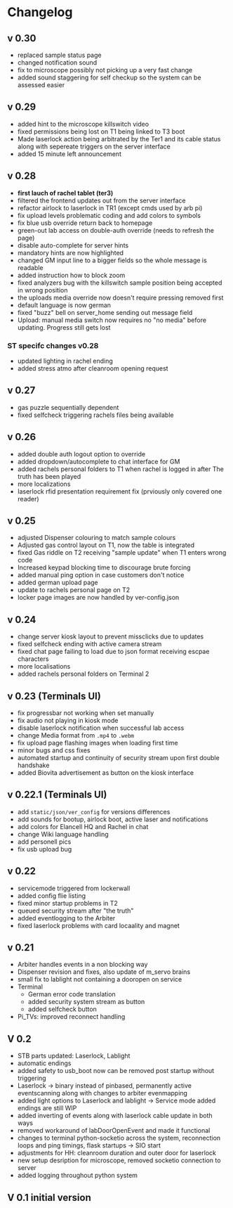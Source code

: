 # Changelog

## v 0.30

  * replaced sample status page
  * changed notification sound
  * fix to microscope possibly not picking up a very fast change
  * added sound staggering for self checkup so the system can be assessed easier


## v 0.29

  * added hint to the microscope killswitch video
  * fixed permissions being lost on T1 being linked to T3 boot
  * Made laserlock action being arbitrated by the Ter1 and its cable status along with sepereate triggers on the server interface
  * added 15 minute left announcement

## v 0.28

  * **first lauch of rachel tablet (ter3)**
  * filtered the frontend updates out from the server interface
  * refactor airlock to laserlock in TR1 (except cmds used by arb pi)
  * fix upload levels problematic coding and add colors to symbols
  * fix blue usb override return back to homepage
  * green-out lab access on double-auth override (needs to refresh the page)
  * disable auto-complete for server hints
  * mandatory hints are now highlighted
  * changed GM input line to a bigger fields so the whole message is readable
  * added instruction how to block zoom
  * fixed analyzers bug with the killswitch sample position being accepted in wrong position
  * the uploads media override now doesn't require pressing removed first
  * default language is now german
  * fixed "buzz" bell on server_home sending out message field
  * Upload: manual media switch now requires no "no media" before updating. Progress still gets lost
### ST specifc changes v0.28
  * updated lighting in rachel ending
  * added stress atmo after cleanroom opening request

## v 0.27

 * gas puzzle sequentially dependent 
 * fixed selfcheck triggering rachels files being available

## v 0.26

  * added double auth logout option to override
  * added dropdown/autocomplete to chat interface for GM
  * added rachels personal folders to T1 when rachel is logged in after The truth has been played 
  * more localizations
  * laserlock rfid presentation requirement fix (prviously only covered one reader)

## v 0.25

  * adjusted Dispenser colouring to match sample colours
  * Adjusted gas control layout on T1, now the table is integrated
  * fixed Gas riddle on T2 receiving "sample update" when T1 enters wrong code
  * Increased keypad blocking time to discourage brute forcing
  * added manual ping option in case customers don't notice
  * added german upload page
  * update to rachels personal page on T2
  * locker page images are now handled by ver-config.json

## v 0.24

 * change server kiosk layout to prevent missclicks due to updates
 * fixed selfcheck ending with active camera stream
 * fixed chat page failing to load due to json format receiving escpae characters
 * more localisations 
 * added rachels personal folders on Terminal 2

## v 0.23 (Terminals UI)

* fix progressbar not working when set manually
* fix audio not playing in kiosk mode
* disable laserlock notification when successful lab access
* change Media format from `.mp4` to `.webm`
* fix upload page flashing images when loading first time
* minor bugs and css fixes
* automated startup and continuity of security stream upon first double handshake
* added Biovita advertisement as button on the kiosk interface

## v 0.22.1 (Terminals UI)

* add `static/json/ver_config` for versions differences
* add sounds for bootup, airlock boot, active laser and notifications
* add colors for Elancell HQ and Rachel in chat
* change Wiki language handling
* add personell pics
* fix usb upload bug

## v 0.22

* servicemode triggered from lockerwall
* added config flie listing
* fixed minor startup problems in T2
* queued security stream after "the truth"
* added eventlogging to the Arbiter
* fixed laserlock problems with card locaality and magnet

## v 0.21

* Arbiter handles events in a non blocking way
* Dispenser revision and fixes, also update of m_servo brains
* small fix to lablight not containing a dooropen on service
* Terminal
  * German error code translation
  * added security system stream as button
  * added selfcheck button
* Pi_TVs: improved reconnect handling

## V 0.2

* STB parts updated: Laserlock, Lablight
* automatic endings
* added safety to usb_boot now can be removed post startup without triggering
* Laserlock -> binary instead of pinbased, permanently active eventscanning along with changes to arbiter evenmapping
* added light options to Laserlock and lablight -> Service mode added endings are still WIP
* added inverting of events along with laserlock cable update in both ways
* removed workaround of labDoorOpenEvent and made it functional
* changes to terminal python-socketio across the system, reconnection loops and ping timings, flask startups -> SIO start
* adjustments for HH: cleanroom duration and outer door for laserlock
* new setup desription for microscope, removed socketio connection to server
* added logging throughout python system

## V 0.1 initial version
